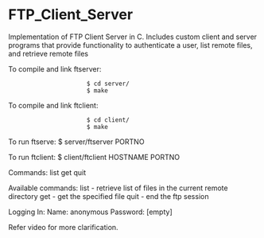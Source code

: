 # FTP_Client_Server
Implementation of FTP Client Server in C. Includes custom client and server programs that provide functionality to authenticate a user, list remote files, and retrieve remote files

To compile and link ftserver:

                          $ cd server/
                          $ make

To compile and link ftclient:

                          $ cd client/
                          $ make

To run ftserve:
                          $ server/ftserver PORTNO

To run ftclient:
                          $ client/ftclient HOSTNAME PORTNO

Commands:
                          list
                          get <filename>
                          quit
	
Available commands:
                         list            - retrieve list of files in the current remote directory
                         get <filename>  - get the specified file
                         quit            - end the ftp session
	
Logging In:
Name: anonymous
Password: [empty]

Refer video for more clarification.
